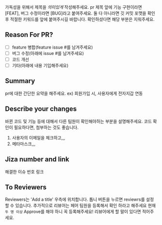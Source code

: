 가독성을 위해서 제목을 *의미있게* 작성해주세요.
pr 제목 앞에 기능 구현이라면 [FEAT], 버그 수정이라면 [BUG]라고 붙여주세요.
둘 다 아니라면 깃 커밋 포맷을 확인 후 적절한 키워드를 앞에 붙여주시길 바랍니다.
확인하셨다면 해당 부분은 지워주세요.

## Reason For PR?
- [ ] feature 병합(feature issue #를 남겨주세요)
- [ ] 버그 수정(아래에 issue #를 남겨주세요)
- [ ] 코드 개선
- [ ] 기타(아래에 내용 기입해주세요)

## Summary
pr에 대한 간단한 요약을 해주세요.
ex) 회원가입 시, 사용자에게 전자지갑 연동

## Describe your changes
바뀐 코드 및 기능 등에 대해서 다른 팀원이 확인해야하는 부분을 설명해주세요.
코드 확인이 필요하다면, 첨부하는 것도 좋습니다.
1. 사용자의 이메일을 체크하고,,,
2. 메타마스크,,,

##  Jiza number and link
해결한 이슈 번호 링크

## To Reviewers
Reviewers는 'Add a title' 우측에 위치합니다. 톱니 버튼을 누르면 reviewrs를 설정할 수 있습니다.
추가적으로 리뷰어는 페어 팀원을 등록해서 확인 하라고 해주세요
현재 `두 명 이상` Approve를 해야 하니 꼭 등록해주세요! 
리뷰어에게 할 말이 있다면 적어주세요.